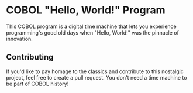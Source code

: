 # COBOL "Hello, World!" Program

This COBOL program is a digital time machine that lets you experience programming's good old days when "Hello, World!" was the pinnacle of innovation.

## Contributing

If you'd like to pay homage to the classics and contribute to this nostalgic project, feel free to create a pull request. You don't need a time machine to be part of COBOL history!
